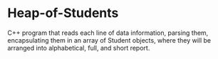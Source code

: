 # Heap-of-Students
C++ program that reads each line of data information, parsing them, encapsulating them in an array of Student objects, where they will be arranged into alphabetical, full, and short report.
